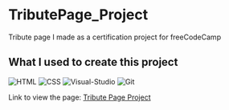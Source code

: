 # TributePage_Project
Tribute page I made as a certification project for freeCodeCamp

<h2>What I used to create this project</h2>

![HTML](https://img.shields.io/badge/HTML5-E34F26?style=for-the-badge&logo=html5&logoColor=white)
![CSS](https://img.shields.io/badge/CSS3-1572B6?style=for-the-badge&logo=css3&logoColor=white)
![Visual-Studio](https://img.shields.io/badge/Visual%20Studio-5C2D91?style=for-the-badge&logo=visual-studio&logoColor=white)
![Git](https://img.shields.io/badge/git-F05032?style=for-the-badge&logo=git&logoColor=white)

Link to view the page: <a href="https://moonlightwaltz.github.io/TributePage_Project/">Tribute Page Project</a>

